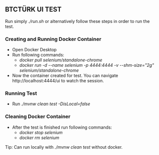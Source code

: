 ## BTCTÜRK UI TEST

Run simply *./run.sh* or alternatively follow these steps in order to run the test.

### Creating and Running Docker Container
- Open Docker Desktop
- Run following commands:
   - *docker pull selenium/standalone-chrome*
   - *docker run -d --name selenium -p 4444:4444 -v --shm-size="2g" selenium/standalone-chrome*
- Now the container created for test. You can navigate http://localhost:4444/ui to watch the session.
### Running Test
- Run *./mvnw clean test -DisLocal=false*
### Cleaning Docker Container
- After the test is finished run following commands:
    - *docker stop selenium*
    - *docker rm selenium*

Tip: Can run locally with *./mvnw clean test* without docker.